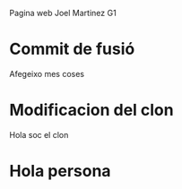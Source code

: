 Pagina web Joel Martinez G1

# Commit de fusió

Afegeixo mes coses

# Modificacion del clon

Hola soc el clon

# Hola persona
